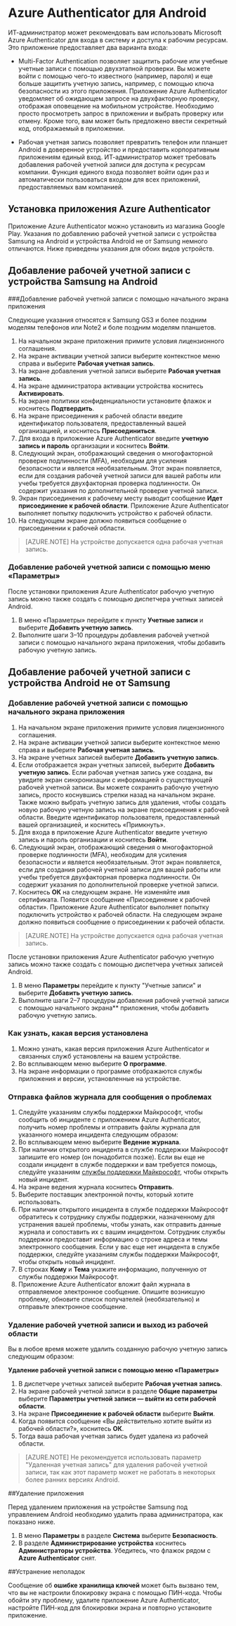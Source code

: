 
<properties
	pageTitle="Azure Authenticator для Android | Microsoft Azure"
	description="Приложение Microsoft Azure Authenticator можно использовать для входа в систему и доступа к рабочим ресурсам. Приложение Azure Authenticator уведомляет об ожидающем запросе на двухфакторную проверку, отображая оповещение на мобильном устройстве."
	services="active-directory"
	documentationCenter=""
	authors="femila"
	manager="stevenpo"
	editor=""/>

<tags
	ms.service="active-directory"
	ms.workload="identity"
	ms.tgt_pltfrm="na"
	ms.devlang="na"
	ms.topic="article"
	ms.date="03/07/2016"
	ms.author="femila"/>

# Azure Authenticator для Android

ИТ-администратор может рекомендовать вам использовать Microsoft Azure Authenticator для входа в систему и доступа к рабочим ресурсам. Это приложение предоставляет два варианта входа:

* Multi-Factor Authentication позволяет защитить рабочие или учебные учетные записи с помощью двухэтапной проверки. Вы можете войти с помощью чего-то известного (например, пароля) и еще больше защитить учетную запись, например, с помощью ключа безопасности из этого приложения. Приложение Azure Authenticator уведомляет об ожидающем запросе на двухфакторную проверку, отображая оповещение на мобильном устройстве. Необходимо просто просмотреть запрос в приложении и выбрать проверку или отмену. Кроме того, вам может быть предложено ввести секретный код, отображаемый в приложении.

* Рабочая учетная запись позволяет превратить телефон или планшет Android в доверенное устройство и предоставить корпоративным приложениям единый вход. ИТ-администратор может требовать добавления рабочей учетной записи для доступа к ресурсам компании. Функция единого входа позволяет войти один раз и автоматически пользоваться входом для всех приложений, предоставляемых вам компанией.

## Установка приложения Azure Authenticator

Приложение Azure Authenticator можно установить из магазина Google Play. Указания по добавлению рабочей учетной записи с устройства Samsung на Android и устройства Android не от Samsung немного отличаются. Ниже приведены указания для обоих видов устройств.

Добавление рабочей учетной записи с устройства Samsung на Android
----------------------------------------------------------------------------------------------------------------
###Добавление рабочей учетной записи с помощью начального экрана приложения

Следующие указания относятся к Samsung GS3 и более поздним моделям телефонов или Note2 и боле поздним моделям планшетов.

1. На начальном экране приложения примите условия лицензионного соглашения.
2. На экране активации учетной записи выберите контекстное меню справа и выберите **Рабочая учетная запись**.
3. На экране добавления учетной записи выберите **Рабочая учетная запись**.
4. На экране администратора активации устройства коснитесь **Активировать**.
5. На экране политики конфиденциальности установите флажок и коснитесь **Подтвердить**.
6. На экране присоединения к рабочей области введите идентификатор пользователя, предоставленный вашей организацией, и коснитесь **Присоединиться**.
7. Для входа в приложение Azure Authenticator введите **учетную запись и пароль** организации и коснитесь **Войти**.
8. Следующий экран, отображающий сведения о многофакторной проверке подлинности (MFA), необходим для усиления безопасности и является необязательным. Этот экран появляется, если для создания рабочей учетной записи для вашей работы или учебы требуется двухфакторная проверка подлинности. Он содержит указания по дополнительной проверке учетной записи.
9. Экран присоединения к рабочему месту выводит сообщение **Идет присоединение к рабочей области**. Приложение Azure Authenticator выполняет попытку подключить устройство к рабочей области.
10. На следующем экране должно появиться сообщение о присоединении к рабочей области.

>[AZURE.NOTE]
На устройстве допускается одна рабочая учетная запись.

### Добавление рабочей учетной записи с помощью меню «Параметры»
После установки приложения Azure Authenticator рабочую учетную запись можно также создать с помощью диспетчера учетных записей Android.

1. В меню «Параметры» перейдите к пункту **Учетные записи** и выберите **Добавить учетную запись**.
2. Выполните шаги 3–10 процедуры добавления рабочей учетной записи с помощью начального экрана приложения, чтобы добавить рабочую учетную запись.

Добавление рабочей учетной записи с устройства Android не от Samsung
------------------------------------------------------------------------------------------------------------------
### Добавление рабочей учетной записи с помощью начального экрана приложения

1. На начальном экране приложения примите условия лицензионного соглашения.
2. На экране активации учетной записи выберите контекстное меню справа и выберите **Рабочая учетная запись**.
3. На экране учетных записей выберите **Добавить учетную запись**.
4. Если отображается экран учетных записей, выберите **Добавить учетную запись**. Если рабочая учетная запись уже создана, вы увидите экран синхронизации с информацией о существующей рабочей учетной записи. Вы можете сохранить рабочую учетную запись, просто коснувшись стрелки назад на начальном экране. Также можно выбрать учетную запись для удаления, чтобы создать новую рабочую учетную запись на экране присоединения к рабочей области. Введите идентификатор пользователя, предоставленный вашей организацией, и коснитесь «Примкнуть».
5. Для входа в приложение Azure Authenticator введите учетную запись и пароль организации и коснитесь **Войти**.
7. Следующий экран, отображающий сведения о многофакторной проверке подлинности (MFA), необходим для усиления безопасности и является необязательным. Этот экран появляется, если для создания рабочей учетной записи для вашей работы или учебы требуется двухфакторная проверка подлинности. Он содержит указания по дополнительной проверке учетной записи.
8. Коснитесь **ОК** на следующем экране. Не изменяйте имя сертификата. Появится сообщение «Присоединение к рабочей области». Приложение Azure Authenticator выполняет попытку подключить устройство к рабочей области. На следующем экране должно появиться сообщение о присоединении к рабочей области.

>[AZURE.NOTE]
На устройстве допускается одна рабочая учетная запись.

После установки приложения Azure Authenticator рабочую учетную запись можно также создать с помощью диспетчера учетных записей Android.

1. В меню **Параметры** перейдите к пункту "Учетные записи" и выберите **Добавить учетную запись**.
2. Выполните шаги 2–7 процедуры добавления рабочей учетной записи с помощью начального экрана** приложения, чтобы добавить рабочую учетную запись.

### Как узнать, какая версия установлена

1. Можно узнать, какая версия приложения Azure Authenticator и связанных служб установлены на вашем устройстве.
2. Во всплывающем меню выберите **О программе**.
3. На экране информации о программе отображаются службы приложения и версии, установленные на устройстве.
 
### Отправка файлов журнала для сообщения о проблемах

1. Следуйте указаниям службы поддержки Майкрософт, чтобы сообщить об инциденте с приложением Azure Authenticator, получить номер проблемы и отправить файлы журнала для указанного номера инцидента следующим образом:
2. Во всплывающем меню выберите **Ведение журнала**.
3. При наличии открытого инцидента в службе поддержки Майкрософт запишите его номер (он понадобится позже). Если вы еще не создали инцидент в службе поддержки и вам требуется помощь, следуйте указаниям [службы поддержки Майкрософт](https://support.microsoft.com/ru-RU/contactus), чтобы открыть новый инцидент.
4. На экране ведения журнала коснитесь **Отправить**.
5. Выберите поставщик электронной почты, который хотите использовать.
7. При наличии открытого инцидента в службе поддержки Майкрософт обратитесь к сотруднику службы поддержки, назначенному для устранения вашей проблемы, чтобы узнать, как отправить данные журнала и сопоставить их с вашим инцидентом. Сотрудник службы поддержки предоставит информацию о строке адреса и темы электронного сообщения. Если у вас еще нет инцидента в службе поддержки, следуйте указаниям службы поддержки Майкрософт, чтобы открыть новый инцидент.
9. В строках **Кому** и **Тема** укажите информацию, полученную от службы поддержки Майкрософт.
10. Приложение Azure Authenticator вложит файл журнала в отправляемое электронное сообщение. Опишите возникшую проблему, обновите список получателей (необязательно) и отправьте электронное сообщение.

### Удаление рабочей учетной записи и выход из рабочей области

Вы в любое время можете удалить созданную рабочую учетную запись следующим образом:

**Удаление рабочей учетной записи с помощью меню «Параметры»**

1. В диспетчере учетных записей выберите **Рабочая учетная запись**.
2. На экране рабочей учетной записи в разделе **Общие параметры** выберите **Параметры учетной записи — выйти из сети рабочей области**.
3. На экране **Присоединение к рабочей области** выберите **Выйти**.
4. Когда появится сообщение «Вы действительно хотите выйти из рабочей области?», коснитесь **ОК**.
5. Тогда ваша рабочая учетная запись будет удалена из рабочей области.

>[AZURE.NOTE]
Не рекомендуется использовать параметр "Удаленная учетная запись" для удаления рабочей учетной записи, так как этот параметр может не работать в некоторых более ранних версиях Android.

##Удаление приложения

Перед удалением приложения на устройстве Samsung под управлением Android необходимо удалить права администратора, как показано ниже.
1. В меню **Параметры** в разделе **Система** выберите **Безопасность**.
2. В разделе **Администрирование устройства** коснитесь **Администраторы устройства**. Убедитесь, что флажок рядом с **Azure Authenticator** снят.

##Устранение неполадок

Сообщение об **ошибке хранилища ключей** может быть вызвано тем, что вы не настроили блокировку экрана с помощью ПИН-кода. Чтобы обойти эту проблему, удалите приложение Azure Authenticator, настройте ПИН-код для блокировки экрана и повторно установите приложение.

<!---HONumber=AcomDC_0518_2016-->